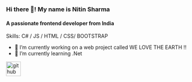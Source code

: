 ### Hi there 👋! My name is Nitin Sharma
#### A passionate frontend developer from India

Skills:  C# / JS / HTML / CSS/ BOOTSTRAP 

- 🔭 I’m currently working on a web project called WE LOVE THE EARTH !! 
- 🌱 I’m currently learning .Net  


[<img src='https://cdn.jsdelivr.net/npm/simple-icons@3.0.1/icons/github.svg' alt='github' height='40'>](https://github.com/Nitinsharma007)  

